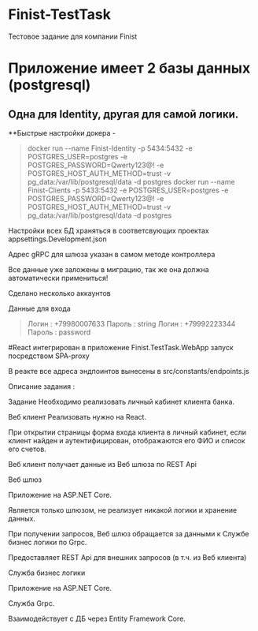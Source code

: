 # Finist-TestTask
Тестовое задание для компании Finist

# Приложение имеет 2 базы данных (postgresql)
## Одна для Identity, другая для самой логики.

**Быстрые настройки докера -

>docker run --name Finist-Identity -p 5434:5432 -e POSTGRES_USER=postgres -e POSTGRES_PASSWORD=Qwerty123@! -e POSTGRES_HOST_AUTH_METHOD=trust -v pg_data:/var/lib/postgresql/data -d postgres
>docker run --name Finist-Clients -p 5433:5432 -e POSTGRES_USER=postgres -e POSTGRES_PASSWORD=Qwerty123@! -e POSTGRES_HOST_AUTH_METHOD=trust -v pg_data:/var/lib/postgresql/data -d postgres

Настройки всех БД храняться в соответсвующих проектах appsettings.Development.json

Адрес gRPC для шлюза указан в самом методе контроллера

Все данные уже заложены в миграцию, так же она должна автоматически примениться!

Сделано несколько аккаунтов

Данные для входа
>Логин : +79980007633 Пароль : string
>Логин : +79992223344 Пароль : password

#React интегрирован в приложение Finist.TestTask.WebApp запуск посредством SPA-proxy


В реакте все адреса эндпоинтов вынесены в src/constants/endpoints.js

Описание задания : 

Задание
Необходимо реализовать личный кабинет клиента банка.

Веб клиент
Реализовать нужно на React.

При открытии страницы форма входа клиента в личный кабинет, если клиент найден и аутентифицирован, отображаются его ФИО и список его счетов. 

Веб клиент получает данные из Веб шлюза по REST Api

Веб шлюз

Приложение на ASP.NET Core. 

Является только шлюзом, не реализует никакой логики и хранение данных. 

При получении запросов, Веб шлюз обращается за данными к Службе бизнес логики по Grpc.

Предоставляет  REST Api для внешних запросов (в т.ч. из  Веб клиента)

Служба бизнес логики

Приложение на ASP.NET Core. 

Служба Grpc.

Взаимодействует с ДБ через Entity Framework Core.
